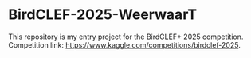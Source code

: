 # BirdCLEF-2025-WeerwaarT
This repository is my entry project for the BirdCLEF+ 2025 competition. Competition link: https://www.kaggle.com/competitions/birdclef-2025.
